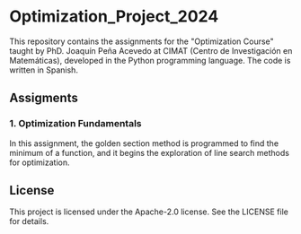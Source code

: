 # Optimization_Project_2024

This repository contains the assignments for the "Optimization Course" taught by PhD. Joaquín Peña Acevedo at CIMAT (Centro de Investigación en Matemáticas), developed in the Python programming language. The code is written in Spanish.

## Assigments

### 1. Optimization Fundamentals
In this assignment, the golden section method is programmed to find the minimum of a function, and it begins the exploration of line search methods for optimization.

## License
This project is licensed under the Apache-2.0 license. See the LICENSE file for details.
